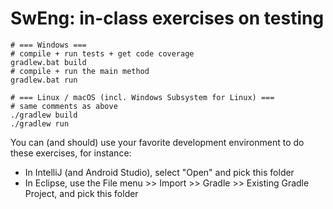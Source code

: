 # SwEng: in-class exercises on testing

```
# === Windows ===
# compile + run tests + get code coverage
gradlew.bat build
# compile + run the main method
gradlew.bat run

# === Linux / macOS (incl. Windows Subsystem for Linux) ===
# same comments as above
./gradlew build
./gradlew run
```

You can (and should) use your favorite development environment to do these exercises, for instance:
- In IntelliJ (and Android Studio), select "Open" and pick this folder
- In Eclipse, use the File menu >> Import >> Gradle >> Existing Gradle Project, and pick this folder
